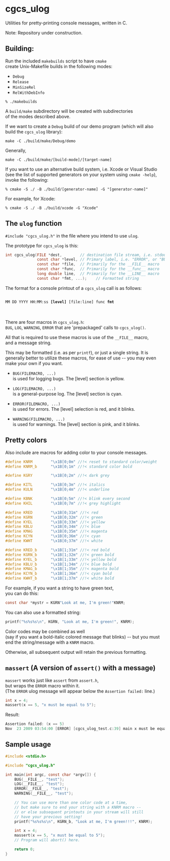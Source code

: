 # cgcs_ulog
 Utilities for pretty-printing console messages, written in C.

Note:
Repository under construction.<br>

## Building:

Run the included `makebuilds` script to have `cmake`<br>
create Unix-Makefile builds in the following modes:
- `Debug`
- `Release`
- `MinSizeRel`
- `RelWithDebInfo`

```
% ./makebuilds
```

A `build/make` subdirectory will be created with subdirectories<br>
of the modes described above. 

If we want to create a `Debug` build
of our demo program (which will also build the `cgcs_ulog` library):

```
make -C ./build/make/Debug/demo
```

Generally,
```
make -C ./build/make/[build-mode]/[target-name]
```

If you want to use an alternative build system, i.e. Xcode or Visual Studio<br>
(see the list of supported generators on your system using `cmake -help`), invoke the following:
```
% cmake -S ./ -B ./build/[generator-name] -G "[generator-name]"
```

For example, for Xcode:
```
% cmake -S ./ -B ./build/xcode -G "Xcode"
```

## The `ulog` function

<code>#include "cgcs_ulog.h"</code> in the file where you intend to use `ulog`.

The prototype for `cgcs_ulog` is this:

```c
int cgcs_ulog(FILE *dest,        // destination file stream, i.e. stdout
              const char *level, // Primary label, i.e. "ERROR", or "BUG"
              const char *file,  // Primarily for the __FILE__ macro
              const char *func,  // Primarily for the __func__ macro
              long double line,  // Primarily for the __LINE__ macro
              const char *fmt, ...);    // Formatted string

```

The format for a console printout of a `cgcs_ulog` call is as follows:

<code>
MM DD YYYY HH:MM:ss <b>[level]</b> [file:line] func <b>fmt</b>
</code><br><br>

There are four macros in `cgcs_ulog.h`:<br>
`BUG`, `LOG`, `WARNING`, `ERROR`
that are 'prepackaged' calls to `cgcs_ulog()`.<br>

All that is required to use these macros is use of the `__FILE__` macro,<br>
and a message string.<br>

This may be formatted (i.e. as per `printf`), or just a single string. 
It is generally better to utilize these macros, for ease of use -- you may even make your own if you want.


- `BUG(FILEMACRO, ...)`<br>
is used for logging bugs. The [level] section is yellow.

- `LOG(FILEMACRO, ...)`<br>
  is a general-purpose log. The [level] section is cyan.

- `ERROR(FILEMACRO, ...)`<br>
  is used for errors. The [level] selection is red, and it blinks.

- `WARNING(FILEMACRO, ...)`<br>
  is used for warnings. The [level] section is pink, and it blinks.

## Pretty colors

Also include are macros for adding color to your console messages.

```c
#define KNRM        "\x1B[0;0m" //!< reset to standard color/weight
#define KNRM_b      "\x1B[0;1m" //!< standard color bold

#define KGRY        "\x1B[0;2m" //!< dark grey

#define KITL        "\x1B[0;3m" //!< italics
#define KULN        "\x1B[0;4m" //!< underline

#define KBNK        "\x1B[0;5m" //!< blink every second
#define KHIL        "\x1B[0;7m" //!< grey highlight

#define KRED        "\x1B[0;31m" //!< red
#define KGRN        "\x1B[0;32m" //!< green
#define KYEL        "\x1B[0;33m" //!< yellow
#define KBLU        "\x1B[0;34m" //!< blue
#define KMAG        "\x1B[0;35m" //!< magenta
#define KCYN        "\x1B[0;36m" //!< cyan
#define KWHT        "\x1B[0;37m" //!< white

#define KRED_b      "\x1B[1;31m" //!< red bold
#define KGRN_b      "\x1B[1;32m" //!< green bold
#define KYEL_b      "\x1B[1;33m" //!< yellow bold
#define KBLU_b      "\x1B[1;34m" //!< blue bold
#define KMAG_b      "\x1B[1;35m" //!< magenta bold
#define KCYN_b      "\x1B[1;36m" //!< cyan bold
#define KWHT_b      "\x1B[1;37m" //!< white bold
```

For example, if you want a string to have green text,<br>
you can do this:

```c
const char *mystr = KGRN"Look at me, I'm green!"KNRM;
```

You can also use a formatted string:

```c
printf("%s%s%s\n", KGRN, "Look at me, I'm green!", KNRM);
```

Color codes may be combined as well<br>
(say if you want a bold-italic colored message that blinks) --
but you must end the string/message with a `KNRM` macro.

Otherwise, all subsequent output will retain the previous formatting.


## `massert` (A version of `assert()` with a message)

`massert` works just like `assert` from `assert.h`,<br>
but wraps the `ERROR` macro within it.<br>
(The `ERROR` ulog message will appear below the `Assertion failed:` line.)

```c
int x = 4;
massert(x == 5, "x must be equal to 5");
```

Result:

```c
Assertion failed: (x == 5)
Nov  23 2009 03:54:00 [ERROR] [cgcs_ulog_test.c:39] main x must be equal to 5
```


## Sample usage

```c
#include <stdio.h>

#include "cgcs_ulog.h"

int main(int argc, const char *argv[]) {
    BUG(__FILE__, "test");
    LOG(__FILE__, "test");
    ERROR(__FILE__, "test");
    WARNING(__FILE__, "test");

    // You can use more than one color code at a time,
    // but make sure to end your string with a KNRM macro --
    // or else subsequent printouts in your stream will still
    // have your previous setting!
    printf("%s%s%s\n", KGRN_b, "Look at me, I'm green!!!", KNRM);

    int x = 4;
    massert(x == 5, "x must be equal to 5");
    // Program will abort() here.

    return 0;
}
```
